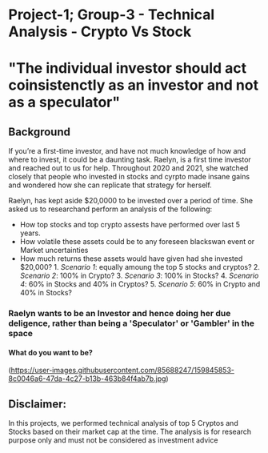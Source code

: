 # Project-1; Group-3 - Technical Analysis - Crypto Vs Stock


# "The individual investor should act coinsistenctly as an investor and not as a speculator"


## Background

If you’re a first-time investor, and have not much knowledge of how and where to invest, it could be a daunting task.  Raelyn, is a first time investor and reached out to us for help.
Throughout 2020 and 2021, she watched closely that people who invested in stocks and cyrpto made insane gains and wondered how she can replicate that strategy for herself.

Raelyn, has kept aside $20,0000 to be invested over a period of time.  She asked us to researchand perform an analysis of the following:
* How top stocks and top crypto assests have performed over last 5 years.
* How volatile these assets could be to any foreseen blackswan event or Market uncertainties
* How much returns these assets would have given had she invested $20,000?
        1. *Scenario 1*:  equally amoung the top 5 stocks and cryptos?
        2. *Scenario 2*:  100% in Crypto?
        3. *Scenario 3*:  100% in Stocks?
        4. *Scenario 4*:  60% in Stocks and 40% in Cryptos?
        5. *Scenario 5*:  60% in Crypto and 40% in Stocks?

### Raelyn wants to be an Investor and hence doing her due deligence, rather than being a 'Speculator' or 'Gambler' in the space

#### What do you want to be?
(https://user-images.githubusercontent.com/85688247/159845853-8c0046a6-47da-4c27-b13b-463b84f4ab7b.jpg)


## Disclaimer:
  In this projects, we performed technical analysis of top 5 Cryptos and Stocks based on their market cap at the time.  The analysis is for research purpose only and must not be considered as investment advice